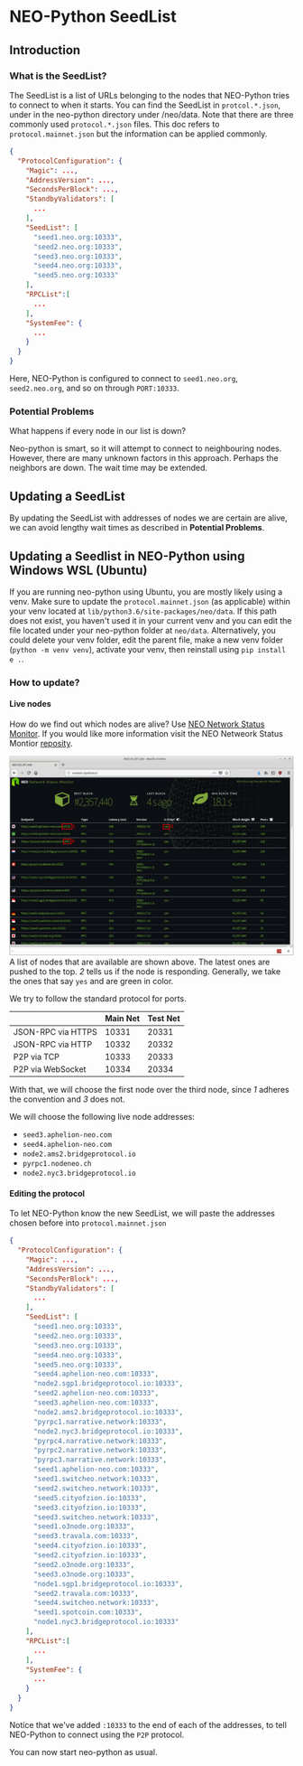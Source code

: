 # NEO-Python SeedList

## Introduction
### What is the SeedList?
The SeedList is a list of URLs belonging to the nodes that NEO-Python tries to connect to when it starts.
You can find the SeedList in `protcol.*.json`, under in the neo-python directory under /neo/data. Note that there are three commonly used `protocol.*.json` files.
This doc refers to `protocol.mainnet.json` but the information can be applied commonly.

```json
{
  "ProtocolConfiguration": {
    "Magic": ...,
    "AddressVersion": ...,
    "SecondsPerBlock": ...,
    "StandbyValidators": [
      ...
    ],
    "SeedList": [
      "seed1.neo.org:10333",
      "seed2.neo.org:10333",
      "seed3.neo.org:10333",
      "seed4.neo.org:10333",
      "seed5.neo.org:10333"
    ],
    "RPCList":[
      ...
    ],
    "SystemFee": {
      ...
    }
  }
}
```
Here, NEO-Python is configured to connect to `seed1.neo.org`, `seed2.neo.org`, and so on through `PORT:10333`.

### Potential Problems
What happens if every node in our list is down?

Neo-python is smart, so it will attempt to connect to neighbouring nodes. However, there are many unknown factors in this approach. Perhaps the neighbors are down. The wait time may be extended.

## Updating a SeedList
By updating the SeedList with addresses of nodes we are certain are alive, we can avoid lengthy wait times as described in **Potential Problems**.

## Updating a Seedlist in NEO-Python using Windows WSL (Ubuntu)
If you are running neo-python using Ubuntu, you are mostly likely using a venv. Make sure to update the `protocol.mainnet.json` (as applicable) within your venv located at `lib/python3.6/site-packages/neo/data`.
If this path does not exist, you haven't used it in your current venv and you can edit the file located under your neo-python folder at `neo/data`.
Alternatively, you could delete your venv folder, edit the parent file, make a new venv folder (`python -m venv venv`), activate your venv, then reinstall using `pip install e .`.

### How to update?
####  Live nodes
How do we find out which nodes are alive? Use [NEO Network Status Monitor](http://monitor.cityofzion.io/).
If you would like more information visit the NEO Netweork Status Montior [reposity](https://github.com/CityOfZion/neo-mon).

![seedlist](../seedlist.png)
A list of nodes that are available are shown above. The latest ones are pushed to the top.
*2* tells us if the node is responding. Generally, we take the ones that say `yes` and are green in color.

We try to follow the standard protocol for ports.

|                    | Main Net | Test Net |
| ------------------ | :------------ | :------------- |
| JSON-RPC via HTTPS | 10331        | 20331         |
| JSON-RPC via HTTP  | 10332        | 20332         |
| P2P via TCP        | 10333        | 20333         |
| P2P via WebSocket  | 10334        | 20334         |

With that, we will choose the first node over the third node, since *1* adheres the convention and *3* does not.

We will choose the following live node addresses:
- `seed3.aphelion-neo.com`
- `seed4.aphelion-neo.com`
- `node2.ams2.bridgeprotocol.io`
- `pyrpc1.nodeneo.ch`
- `node2.nyc3.bridgeprotocol.io`


#### Editing the protocol
To let NEO-Python know the new SeedList, we will paste the addresses chosen before into `protocol.mainnet.json`
```json
{
  "ProtocolConfiguration": {
    "Magic": ...,
    "AddressVersion": ...,
    "SecondsPerBlock": ...,
    "StandbyValidators": [
      ...
    ],
    "SeedList": [
      "seed1.neo.org:10333",
      "seed2.neo.org:10333",
      "seed3.neo.org:10333",
      "seed4.neo.org:10333",
      "seed5.neo.org:10333",
      "seed4.aphelion-neo.com:10333",
      "node2.sgp1.bridgeprotocol.io:10333",
      "seed2.aphelion-neo.com:10333",
      "seed3.aphelion-neo.com:10333",
      "node2.ams2.bridgeprotocol.io:10333",
      "pyrpc1.narrative.network:10333",
      "node2.nyc3.bridgeprotocol.io:10333",
      "pyrpc4.narrative.network:10333",
      "pyrpc2.narrative.network:10333",
      "pyrpc3.narrative.network:10333",
      "seed1.aphelion-neo.com:10333",
      "seed1.switcheo.network:10333",
      "seed2.switcheo.network:10333",
      "seed5.cityofzion.io:10333",
      "seed3.cityofzion.io:10333",
      "seed3.switcheo.network:10333",
      "seed1.o3node.org:10333",
      "seed3.travala.com:10333",
      "seed4.cityofzion.io:10333",
      "seed2.cityofzion.io:10333",
      "seed2.o3node.org:10333",
      "seed3.o3node.org:10333",
      "node1.sgp1.bridgeprotocol.io:10333",
      "seed2.travala.com:10333",
      "seed4.switcheo.network:10333",
      "seed1.spotcoin.com:10333",
      "node1.nyc3.bridgeprotocol.io:10333"
    ],
    "RPCList":[
      ...
    ],
    "SystemFee": {
      ...
    }
  }
}
```
Notice that we've added `:10333` to the end of each of the addresses, to tell NEO-Python to connect using the `P2P` protocol.

You can now start neo-python as usual.
